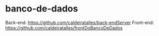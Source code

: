 # banco-de-dados
Back-end: https://github.com/caldeiratalles/back-endServer
Front-end: https://github.com/caldeiratalles/frontDoBancoDeDados
